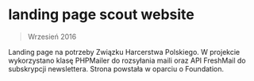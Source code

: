 # landing page scout website

> Wrzesień 2016

Landing page na potrzeby Związku Harcerstwa Polskiego. W projekcie wykorzystano klasę PHPMailer do rozsyłania maili oraz API FreshMail do subskrypcji newslettera. Strona powstała w oparciu o Foundation.
